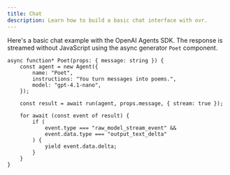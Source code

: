 ```yaml
---
title: Chat
description: Learn how to build a basic chat interface with ovr.
---
```


Here's a basic chat example with the OpenAI Agents SDK. The response is streamed without JavaScript using the async generator `Poet` component.

```tsx
async function* Poet(props: { message: string }) {
	const agent = new Agent({
		name: "Poet",
		instructions: "You turn messages into poems.",
		model: "gpt-4.1-nano",
	});

	const result = await run(agent, props.message, { stream: true });

	for await (const event of result) {
		if (
			event.type === "raw_model_stream_event" &&
			event.data.type === "output_text_delta"
		) {
			yield event.data.delta;
		}
	}
}
```
